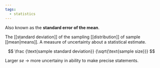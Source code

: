 ```yaml
---
tags:
  - statistics
---
```

Also known as the **standard error of the mean**.

The [[standard deviation]] of the sampling [[distribution]] of sample [[mean|means]].
A measure of uncertainty about a statistical estimate.

$$
\frac
{\text{sample standard deviation}}
{\sqrt{\text{sample size}}}
$$

Larger $se$ -> more uncertainy in ability to make precise statements.